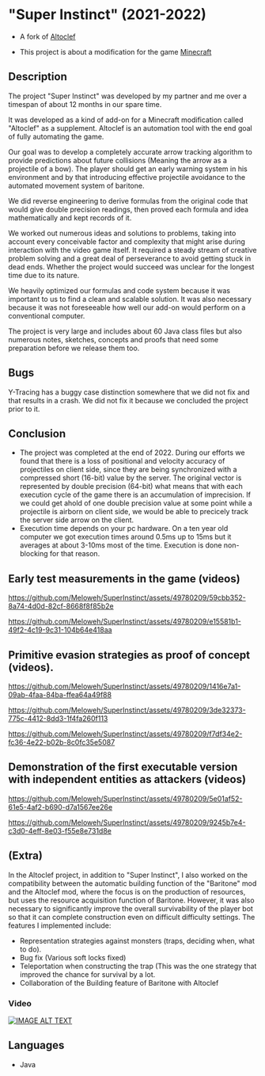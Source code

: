 # "Super Instinct" (2021-2022)

- A fork of [Altoclef](https://github.com/gaucho-matrero/altoclef)

- This project is about a modification for the game [Minecraft](https://www.minecraft.net/)

## Description

The project "Super Instinct" was developed by my partner and me over a timespan of about 12 months in our spare time.

It was developed as a kind of add-on for a Minecraft modification called "Altoclef" as a supplement.
Altoclef is an automation tool with the end goal of fully automating the game.

Our goal was to develop a completely accurate arrow tracking algorithm to provide predictions about future collisions (Meaning the arrow as a projectile of a bow).
The player should get an early warning system in his environment and by that introducing effective projectile avoidance to the automated movement system of baritone.

We did reverse engineering to derive formulas from the original code that would give double precision readings, then proved each formula and idea mathematically and kept records of it.

We worked out numerous ideas and solutions to problems, taking into account every conceivable factor and complexity that might arise during interaction with the video game itself.
It required a steady stream of creative problem solving and a great deal of perseverance to avoid getting stuck in dead ends.
Whether the project would succeed was unclear for the longest time due to its nature.

We heavily optimized our formulas and code system because it was important to us to find a clean and scalable solution. It was also necessary because it was not foreseeable how well our add-on would perform on a conventional computer.

The project is very large and includes about 60 Java class files but also numerous notes, sketches, concepts and proofs that need some preparation before we release them too.

## Bugs
Y-Tracing has a buggy case distinction somewhere that we did not fix and that results in a crash.
We did not fix it because we concluded the project prior to it.

## Conclusion
- The project was completed at the end of 2022.
During our efforts we found that there is a loss of positional and velocity accuracy of projectiles on client side, since they are being synchronized with a compressed short (16-bit) value by the server.
The original vector is represented by double precision (64-bit) what means that with each execution cycle of the game there is an accumulation of imprecision.
If we could get ahold of one double precision value at some point while a projectile is airborn on client side, we would be able to precicely track the server side arrow on the client.
- Execution time depends on your pc hardware. On a ten year old computer we got execution times around 0.5ms up to 15ms but it averages at about 3-10ms most of the time. Execution is done non-blocking for that reason.

## Early test measurements in the game (videos)

https://github.com/Meloweh/SuperInstinct/assets/49780209/59cbb352-8a74-4d0d-82cf-8668f8f85b2e

https://github.com/Meloweh/SuperInstinct/assets/49780209/e15581b1-49f2-4c19-9c31-104b64e418aa

## Primitive evasion strategies as proof of concept (videos).

https://github.com/Meloweh/SuperInstinct/assets/49780209/1416e7a1-09ab-4faa-84ba-ffea64a49f88

https://github.com/Meloweh/SuperInstinct/assets/49780209/3de32373-775c-4412-8dd3-1f4fa260f113

https://github.com/Meloweh/SuperInstinct/assets/49780209/f7df34e2-fc36-4e22-b02b-8c0fc35e5087

## Demonstration of the first executable version with independent entities as attackers (videos)

https://github.com/Meloweh/SuperInstinct/assets/49780209/5e01af52-61e5-4af2-b690-d7a1567ee26e

https://github.com/Meloweh/SuperInstinct/assets/49780209/9245b7e4-c3d0-4eff-8e03-f55e8e731d8e

## (Extra)

In the Altoclef project, in addition to "Super Instinct", I also worked on the compatibility between the automatic building function of the "Baritone" mod and the Altoclef mod, where the focus is on the production of resources, but uses the resource acquisition function of Baritone.
However, it was also necessary to significantly improve the overall survivability of the player bot so that it can complete construction even on difficult difficulty settings.
The features I implemented include:
- Representation strategies against monsters (traps, deciding when, what to do).
- Bug fix (Various soft locks fixed)
- Teleportation when constructing the trap (This was the one strategy that improved the chance for survival by a lot.
- Collaboration of the Building feature of Baritone with Altoclef

### Video

[![IMAGE ALT TEXT](http://img.youtube.com/vi/xA-V-ruogsk/0.jpg)](http://www.youtube.com/watch?v=xA-V-ruogsk "(1.19.2) Builder task successful for the first time in hard difficulty")

## Languages
- Java
